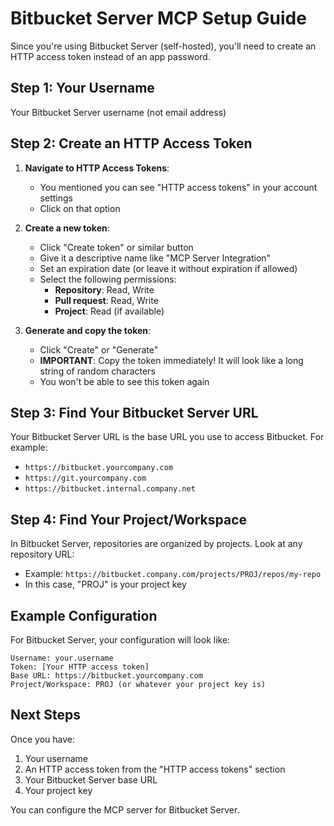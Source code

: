 # Bitbucket Server MCP Setup Guide

Since you're using Bitbucket Server (self-hosted), you'll need to create an HTTP access token instead of an app password.

## Step 1: Your Username

Your Bitbucket Server username (not email address)

## Step 2: Create an HTTP Access Token

1. **Navigate to HTTP Access Tokens**:
   - You mentioned you can see "HTTP access tokens" in your account settings
   - Click on that option

2. **Create a new token**:
   - Click "Create token" or similar button
   - Give it a descriptive name like "MCP Server Integration"
   - Set an expiration date (or leave it without expiration if allowed)
   - Select the following permissions:
     - **Repository**: Read, Write
     - **Pull request**: Read, Write
     - **Project**: Read (if available)

3. **Generate and copy the token**:
   - Click "Create" or "Generate"
   - **IMPORTANT**: Copy the token immediately! It will look like a long string of random characters
   - You won't be able to see this token again

## Step 3: Find Your Bitbucket Server URL

Your Bitbucket Server URL is the base URL you use to access Bitbucket. For example:
- `https://bitbucket.yourcompany.com`
- `https://git.yourcompany.com`
- `https://bitbucket.internal.company.net`

## Step 4: Find Your Project/Workspace

In Bitbucket Server, repositories are organized by projects. Look at any repository URL:
- Example: `https://bitbucket.company.com/projects/PROJ/repos/my-repo`
- In this case, "PROJ" is your project key

## Example Configuration

For Bitbucket Server, your configuration will look like:

```
Username: your.username
Token: [Your HTTP access token]
Base URL: https://bitbucket.yourcompany.com
Project/Workspace: PROJ (or whatever your project key is)
```

## Next Steps

Once you have:
1. Your username
2. An HTTP access token from the "HTTP access tokens" section
3. Your Bitbucket Server base URL
4. Your project key

You can configure the MCP server for Bitbucket Server.

